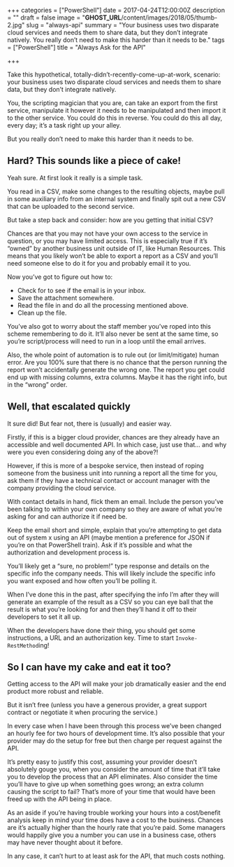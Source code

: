 +++
categories = ["PowerShell"]
date = 2017-04-24T12:00:00Z
description = ""
draft = false
image = "__GHOST_URL__/content/images/2018/05/thumb-2.jpg"
slug = "always-api"
summary = "Your business uses two disparate cloud services and needs them to share data, but they don’t integrate natively. You really don’t need to make this harder than it needs to be."
tags = ["PowerShell"]
title = "Always Ask for the API"

+++


Take this hypothetical, totally-didn’t-recently-come-up-at-work, scenario: your business uses two disparate cloud services and needs them to share data, but they don’t integrate natively.

You, the scripting magician that you are, can take an export from the first service, manipulate it however it needs to be manipulated and then import it to the other service. You could do this in reverse. You could do this all day, every day; it’s a task right up your alley.

But you really don’t need to make this harder than it needs to be.

## **Hard? This sounds like a piece of cake!**

Yeah sure. At first look it really is a simple task.

You read in a CSV, make some changes to the resulting objects, maybe pull in some auxiliary info from an internal system and finally spit out a new CSV that can be uploaded to the second service.

But take a step back and consider: how are you getting that initial CSV?

Chances are that you may not have your own access to the service in question, or you may have limited access. This is especially true if it’s “owned” by another business unit outside of IT, like Human Resources. This means that you likely won’t be able to export a report as a CSV and you’ll need someone else to do it for you and probably email it to you.

Now you’ve got to figure out how to:

* Check for to see if the email is in your inbox.
* Save the attachment somewhere.
* Read the file in and do all the processing mentioned above.
* Clean up the file.

You’ve also got to worry about the staff member you’ve roped into this scheme remembering to do it. It’ll also never be sent at the same time, so you’re script/process will need to run in a loop until the email arrives.

Also, the whole point of automation is to rule out (or limit/mitigate) human error. Are you 100% sure that there is no chance that the person running the report won’t accidentally generate the wrong one. The report you get could end up with missing columns, extra columns. Maybe it has the right info, but in the “wrong” order.

## **Well, that escalated quickly**

It sure did! But fear not, there is (usually) and easier way.

Firstly, if this is a bigger cloud provider, chances are they already have an accessible and well documented API. In which case, just use that… and why were you even considering doing any of the above?!

However, if this is more of a bespoke service, then instead of roping someone from the business unit into running a report all the time for you, ask them if they have a technical contact or account manager with the company providing the cloud service.

With contact details in hand, flick them an email. Include the person you’ve been talking to within your own company so they are aware of what you’re asking for and can authorize it if need be.

Keep the email short and simple, explain that you’re attempting to get data out of system x using an API (maybe mention a preference for JSON if you’re on that PowerShell train). Ask if it’s possible and what the authorization and development process is.

You’ll likely get a “sure, no problem!” type response and details on the specific info the company needs. This will likely include the specific info you want exposed and how often you’ll be polling it.

When I’ve done this in the past, after specifying the info I’m after they will generate an example of the result as a CSV so you can eye ball that the result is what you’re looking for and then they’ll hand it off to their developers to set it all up.

When the developers have done their thing, you should get some instructions, a URL and an authorization key. Time to start `Invoke-RestMethod`ing!

## **So I can have my cake and eat it too?**

Getting access to the API will make your job dramatically easier and the end product more robust and reliable.

But it isn’t free (unless you have a generous provider, a great support contract or negotiate it when procuring the service.)

In every case when I have been through this process we’ve been changed an hourly fee for two hours of development time. It’s also possible that your provider may do the setup for free but then charge per request against the API.

It’s pretty easy to justify this cost, assuming your provider doesn’t absolutely gouge you, when you consider the amount of time that it’ll take you to develop the process that an API eliminates. Also consider the time you’ll have to give up when something goes wrong; an extra column causing the script to fail? That’s more of your time that would have been freed up with the API being in place.

As an aside if you’re having trouble working your hours into a cost/benefit analysis keep in mind your time does have a cost to the business. Chances are it’s actually higher than the hourly rate that you’re paid. Some managers would happily give you a number you can use in a business case, others may have never thought about it before.

In any case, it can’t hurt to at least ask for the API, that much costs nothing.

